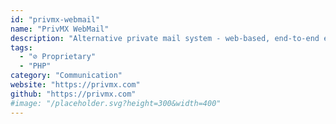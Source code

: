 ```yaml
---
id: "privmx-webmail"
name: "PrivMX WebMail"
description: "Alternative private mail system - web-based, end-to-end encrypted by design, self-hosted, decentralized, uses independent PKI. Easy to install and administrate, freeware, open-source."
tags:
  - "⊘ Proprietary"
  - "PHP"
category: "Communication"
website: "https://privmx.com"
github: "https://privmx.com"
#image: "/placeholder.svg?height=300&width=400"
---
```


